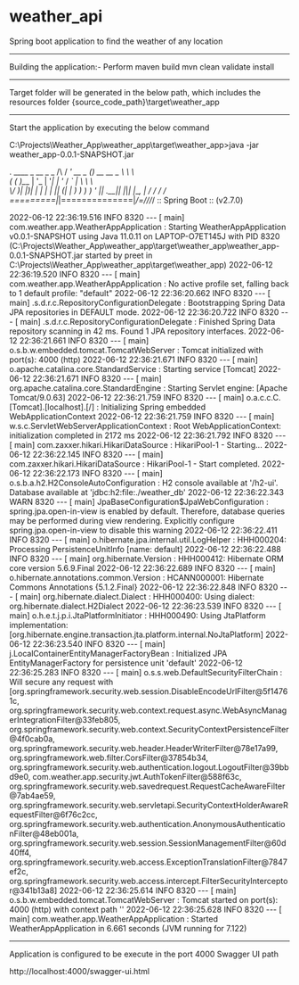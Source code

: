 # weather_api
Spring boot application to find the weather of any location
*******************************************************
Building the application:- Perform maven build
      mvn clean validate install
*********************************************************
Target folder will be generated in the below path, which includes the resources folder
     {source_code_path}\target\weather_app
********************************************************
Start the application by executing the below command
    
C:\Projects\Weather_App\weather_app\target\weather_app>java -jar weather_app-0.0.1-SNAPSHOT.jar

  .   ____          _            __ _ _
 /\\ / ___'_ __ _ _(_)_ __  __ _ \ \ \ \
( ( )\___ | '_ | '_| | '_ \/ _` | \ \ \ \
 \\/  ___)| |_)| | | | | || (_| |  ) ) ) )
  '  |____| .__|_| |_|_| |_\__, | / / / /
 =========|_|==============|___/=/_/_/_/
 :: Spring Boot ::                (v2.7.0)

2022-06-12 22:36:19.516  INFO 8320 --- [           main] com.weather.app.WeatherAppApplication    : Starting WeatherAppApplication v0.0.1-SNAPSHOT using Java 11.0.11 on LAPTOP-O7ET145J with PID 8320 (C:\Projects\Weather_App\weather_app\target\weather_app\weather_app-0.0.1-SNAPSHOT.jar started by preet in C:\Projects\Weather_App\weather_app\target\weather_app)
2022-06-12 22:36:19.520  INFO 8320 --- [           main] com.weather.app.WeatherAppApplication    : No active profile set, falling back to 1 default profile: "default"
2022-06-12 22:36:20.662  INFO 8320 --- [           main] .s.d.r.c.RepositoryConfigurationDelegate : Bootstrapping Spring Data JPA repositories in DEFAULT mode.
2022-06-12 22:36:20.722  INFO 8320 --- [           main] .s.d.r.c.RepositoryConfigurationDelegate : Finished Spring Data repository scanning in 42 ms. Found 1 JPA repository interfaces.
2022-06-12 22:36:21.661  INFO 8320 --- [           main] o.s.b.w.embedded.tomcat.TomcatWebServer  : Tomcat initialized with port(s): 4000 (http)
2022-06-12 22:36:21.671  INFO 8320 --- [           main] o.apache.catalina.core.StandardService   : Starting service [Tomcat]
2022-06-12 22:36:21.671  INFO 8320 --- [           main] org.apache.catalina.core.StandardEngine  : Starting Servlet engine: [Apache Tomcat/9.0.63]
2022-06-12 22:36:21.759  INFO 8320 --- [           main] o.a.c.c.C.[Tomcat].[localhost].[/]       : Initializing Spring embedded WebApplicationContext
2022-06-12 22:36:21.759  INFO 8320 --- [           main] w.s.c.ServletWebServerApplicationContext : Root WebApplicationContext: initialization completed in 2172 ms
2022-06-12 22:36:21.792  INFO 8320 --- [           main] com.zaxxer.hikari.HikariDataSource       : HikariPool-1 - Starting...
2022-06-12 22:36:22.145  INFO 8320 --- [           main] com.zaxxer.hikari.HikariDataSource       : HikariPool-1 - Start completed.
2022-06-12 22:36:22.173  INFO 8320 --- [           main] o.s.b.a.h2.H2ConsoleAutoConfiguration    : H2 console available at '/h2-ui'. Database available at 'jdbc:h2:file:./weather_db'
2022-06-12 22:36:22.343  WARN 8320 --- [           main] JpaBaseConfiguration$JpaWebConfiguration : spring.jpa.open-in-view is enabled by default. Therefore, database queries may be performed during view rendering. Explicitly configure spring.jpa.open-in-view to disable this warning
2022-06-12 22:36:22.411  INFO 8320 --- [           main] o.hibernate.jpa.internal.util.LogHelper  : HHH000204: Processing PersistenceUnitInfo [name: default]
2022-06-12 22:36:22.488  INFO 8320 --- [           main] org.hibernate.Version                    : HHH000412: Hibernate ORM core version 5.6.9.Final
2022-06-12 22:36:22.689  INFO 8320 --- [           main] o.hibernate.annotations.common.Version   : HCANN000001: Hibernate Commons Annotations {5.1.2.Final}
2022-06-12 22:36:22.848  INFO 8320 --- [           main] org.hibernate.dialect.Dialect            : HHH000400: Using dialect: org.hibernate.dialect.H2Dialect
2022-06-12 22:36:23.539  INFO 8320 --- [           main] o.h.e.t.j.p.i.JtaPlatformInitiator       : HHH000490: Using JtaPlatform implementation: [org.hibernate.engine.transaction.jta.platform.internal.NoJtaPlatform]
2022-06-12 22:36:23.540  INFO 8320 --- [           main] j.LocalContainerEntityManagerFactoryBean : Initialized JPA EntityManagerFactory for persistence unit 'default'
2022-06-12 22:36:25.283  INFO 8320 --- [           main] o.s.s.web.DefaultSecurityFilterChain     : Will secure any request with [org.springframework.security.web.session.DisableEncodeUrlFilter@5f14761c, org.springframework.security.web.context.request.async.WebAsyncManagerIntegrationFilter@33feb805, org.springframework.security.web.context.SecurityContextPersistenceFilter@4f0cab0a, org.springframework.security.web.header.HeaderWriterFilter@78e17a99, org.springframework.web.filter.CorsFilter@37854b34, org.springframework.security.web.authentication.logout.LogoutFilter@39bbd9e0, com.weather.app.security.jwt.AuthTokenFilter@588f63c, org.springframework.security.web.savedrequest.RequestCacheAwareFilter@7ab4ae59, org.springframework.security.web.servletapi.SecurityContextHolderAwareRequestFilter@6f76c2cc, org.springframework.security.web.authentication.AnonymousAuthenticationFilter@48eb001a, org.springframework.security.web.session.SessionManagementFilter@60d40ff4, org.springframework.security.web.access.ExceptionTranslationFilter@7847ef2c, org.springframework.security.web.access.intercept.FilterSecurityInterceptor@341b13a8]
2022-06-12 22:36:25.614  INFO 8320 --- [           main] o.s.b.w.embedded.tomcat.TomcatWebServer  : Tomcat started on port(s): 4000 (http) with context path ''
2022-06-12 22:36:25.628  INFO 8320 --- [           main] com.weather.app.WeatherAppApplication    : Started WeatherAppApplication in 6.661 seconds (JVM running for 7.122)
******************************************************
Application is configured to be execute in the port 4000
Swagger UI path

http://localhost:4000/swagger-ui.html
